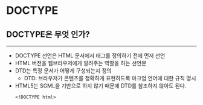 # DOCTYPE

## DOCTYPE은 무엇 인가?

***
- DOCTYPE 선언은 HTML 문서에서 <html>태그를 정의하기 전에 먼저 선언
- HTML 버전을 웹브라우저에게 알려주는 역할을 하는 선언문
- DTD는 특정 문서가 어떻게 구성되는지 정의
    - DTD: 브라우저가 콘텐츠를 정확하게 표현하도록 마크업 언어에 대한 규칙 명시
- HTML5는 SGML을 기반으로 하지 않기 때문에 DTD를 참조하지 않아도 된다.
  ```
  <!DOCTYPE html>
  ```